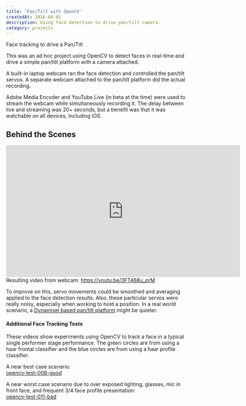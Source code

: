 ```yaml
---
title: 'Pan/Tilt with OpenCV'
createdAt: 2016-04-01
description: Using face detection to drive pan/tilt camera.
category: projects
---
```


<p class="lead">Face tracking to drive a Pan/Tilt</p>

This was an ad hoc project using OpenCV to detect faces in real-time and drive a simple pan/tilt platform with a camera
attached.

A built-in laptop webcam ran the face detection and controlled the pan/tilt servos. A separate webcam attached to the
pan/tilt platform did the actual recording.

Adobe Media Encoder and YouTube Live (in beta at the time) were used to stream the webcam while simultaneously recording
it. The delay between live and streaming was 20+ seconds, but a benefit was that it was watchable on all devices,
including iOS.

## Behind the Scenes

<div class="video-container">
    <div class="video-responsive">
      <iframe
        allowfullscreen
        height="360"
        src="https://www.youtube.com/embed/An6dyd8HZPk"
        width="640"
        style="border:none"
      ></iframe>
    </div>
    <div class="media-caption">
        Resulting video from webcam:
          <a href="https://youtu.be/3FT468u_prM">https://youtu.be/3FT468u_prM</a> 
    </div>
</div>

To improve on this, servo movements could be smoothed and averaging applied to the face detection results. Also, these
particular servos were really noisy, especially when working to hold a position. In a real world scenario, a
<a href="https://www.trossenrobotics.com/p/WidowX-robot-turret.aspx">Dynamixel based pan/tilt platform</a>
might be quieter.

<h4>Additional Face Tracking Tests</h4>
<p>
  These videos show experiments using OpenCV to track a face in a typical single performer stage performance. The
  green circles are from using a haar frontal classifier and the blue circles are from using a haar profile
  classifier.
</p>
<p>
  A near best case scenario:<br />
  <a href="https://www.youtube.com/watch?v=Cki-OF_ozCQ&hd=1">opencv-test-008-good</a>
</p>
<p>
  A near worst case scenario due to over exposed lighting, glasses, mic in front face, and frequent 3/4 face profile
  presentation:<br />
  <a href="https://www.youtube.com/watch?v=KgAG0cWsWDw">opencv-test-011-bad</a>
</p>
